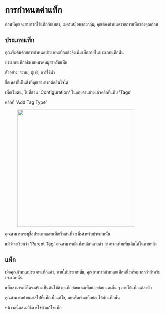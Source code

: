 # การกำหนดค่าแท็ก

ก่อนที่คุณจะสามารถใช้แท็กกับเมตร, เมตรเสมือนและกลุ่ม, คุณต้องกำหนดรายการแท็กของคุณก่อน



## ประเภทแท็ก

คุณเริ่มต้นด้วยการกำหนดประเภทแท็กแล้วจึงเพิ่มแท็กภายในประเภทแท็กนั้น

ประเภทแท็กอธิบายหมวดหมู่สำหรับแท็ก

ตัวอย่าง: ระบบ, ผู้เช่า, การใช้น้ำ

ชื่อเหล่านี้เป็นสิ่งที่คุณสามารถตัดสินใจได้

เพื่อเริ่มต้น, ไปที่ส่วน 'Configuration' ในแถบด้านข้างแล้วคลิกที่แท็บ 'Tags'

คลิกที่ 'Add Tag Type'

<figure><img src="../../.gitbook/assets/image (9).png" alt="" width="375"><figcaption></figcaption></figure>

คุณสามารถระบุชื่อประเภทและแท็กเริ่มต้นที่จะเพิ่มสำหรับประเภทนั้น

แม้ว่าจะเรียกว่า 'Parent Tag' คุณสามารถมีแท็กหลักหลายตัว สามารถเพิ่มเพิ่มเติมได้ในภายหลัง



## แท็ก

เมื่อคุณกำหนดประเภทแท็กแล้ว, ภายใต้ประเภทนั้น, คุณสามารถกำหนดแท็กหนึ่งหรือมากกว่าสำหรับประเภทนั้น

แท็กสามารถมีโครงสร้างเป็นต้นไม้ด้วยแท็กย่อยและแท็กย่อยย่อย และอื่น ๆ ภายใต้แท็กแต่ละตัว

คุณสามารถย้ายเมาส์ไปที่แท็กเพื่อแก้ไข, ลบหรือเพิ่มแท็กย่อยให้กับแท็กนั้น

หน้าจอนี้แสดงวิธีการใช้ตัวแก้ไขแท็ก

<figure><img src="../../.gitbook/assets/image (10).png" alt=""><figcaption></figcaption></figure>
